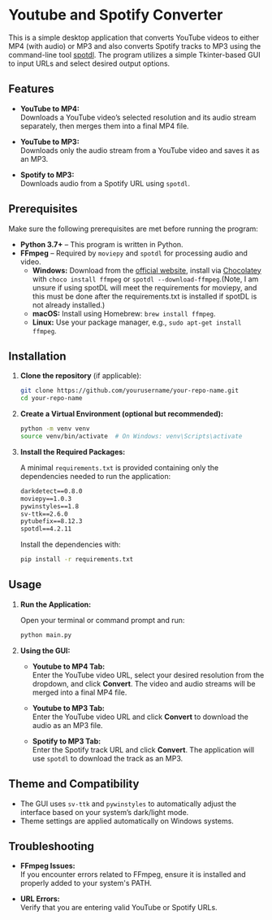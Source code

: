 # Youtube and Spotify Converter

This is a simple desktop application that converts YouTube videos to either MP4 (with audio) or MP3 and also converts Spotify tracks to MP3 using the command-line tool [spotdl](https://github.com/spotDL/spotify-downloader). The program utilizes a simple Tkinter-based GUI to input URLs and select desired output options.

## Features

- **YouTube to MP4:**  
  Downloads a YouTube video’s selected resolution and its audio stream separately, then merges them into a final MP4 file.

- **YouTube to MP3:**  
  Downloads only the audio stream from a YouTube video and saves it as an MP3.

- **Spotify to MP3:**  
  Downloads audio from a Spotify URL using `spotdl`.

## Prerequisites

Make sure the following prerequisites are met before running the program:

- **Python 3.7+** – This program is written in Python.
- **FFmpeg** – Required by `moviepy` and `spotdl` for processing audio and video.  
  - **Windows:** Download from the [official website](https://ffmpeg.org/download.html), install via [Chocolatey](https://chocolatey.org/) with `choco install ffmpeg` or `spotdl --download-ffmpeg`.(Note, I am unsure if using spotDL will meet the requirements for moviepy, and this must be done after the requirements.txt is installed if spotDL is not already installed.)
  - **macOS:** Install using Homebrew: `brew install ffmpeg`.
  - **Linux:** Use your package manager, e.g., `sudo apt-get install ffmpeg`.

## Installation

1. **Clone the repository** (if applicable):

   ```bash
   git clone https://github.com/yourusername/your-repo-name.git
   cd your-repo-name
    ```

2. **Create a Virtual Environment (optional but recommended):**

   ```bash
   python -m venv venv
   source venv/bin/activate  # On Windows: venv\Scripts\activate
   ```

3. **Install the Required Packages:**

   A minimal `requirements.txt` is provided containing only the dependencies needed to run the application:

   ```txt
   darkdetect==0.8.0
   moviepy==1.0.3
   pywinstyles==1.8
   sv-ttk==2.6.0
   pytubefix==8.12.3
   spotdl==4.2.11
   ```

   Install the dependencies with:

   ```bash
   pip install -r requirements.txt
   ```

## Usage

1. **Run the Application:**

   Open your terminal or command prompt and run:

   ```bash
   python main.py
   ```

2. **Using the GUI:**

   - **Youtube to MP4 Tab:**  
     Enter the YouTube video URL, select your desired resolution from the dropdown, and click **Convert**. The video and audio streams will be merged into a final MP4 file.

   - **Youtube to MP3 Tab:**  
     Enter the YouTube video URL and click **Convert** to download the audio as an MP3 file.

   - **Spotify to MP3 Tab:**  
     Enter the Spotify track URL and click **Convert**. The application will use `spotdl` to download the track as an MP3.

## Theme and Compatibility

- The GUI uses `sv-ttk` and `pywinstyles` to automatically adjust the interface based on your system’s dark/light mode.
- Theme settings are applied automatically on Windows systems.

## Troubleshooting

- **FFmpeg Issues:**  
  If you encounter errors related to FFmpeg, ensure it is installed and properly added to your system's PATH.

- **URL Errors:**  
  Verify that you are entering valid YouTube or Spotify URLs.
